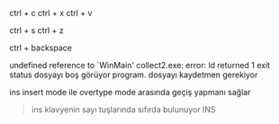 ctrl + c 
ctrl + x 
ctrl + v 

ctrl + s 
ctrl + z 

ctrl + backspace

undefined reference to `WinMain'
collect2.exe: error: ld returned 1 exit status
dosyayı boş görüyor program. dosyayı kaydetmen gerekiyor

ins insert mode ile overtype mode arasında geçiş yapmanı sağlar
>ins klavyenin sayı tuşlarında sıfırda bulunuyor INS
